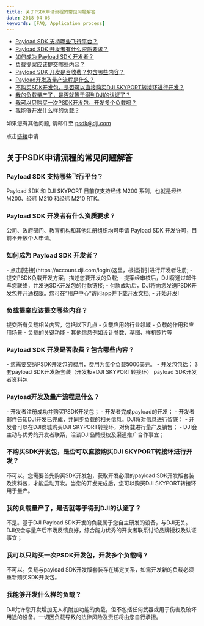 ```yaml
---
title: 关于PSDK申请流程的常见问题解答
date: 2018-04-03
keywords: [FAQ, Application process]
---
```


* [Payload SDK 支持哪些飞行平台？](#2)
* [Payload SDK 开发者有什么资质要求？](#3)
* [如何成为 Payload SDK 开发者？](#4)
* [负载提案应该提交哪些内容？](#5)
* [Payload SDK 开发是否收费？包含哪些内容？](#6)
* [Payload开发及量产流程是什么？](#7)
* [不购买SDK开发包，是否可以直接购买DJI SKYPORT转接环进行开发？](#8)
* [我的负载量产了，是否就等于得到DJI的认证了？](#9)
* [我可以只购买一次PSDK开发包，开发多个负载吗？](#10)
* [我能够开发什么样的负载？](#11)

如果您有其他问题, 请邮件至 [psdk@dji.com]()

点击[链接](https://developer.dji.com/payload-sdk/apply)申请

## 关于PSDK申请流程的常见问题解答

<h3 id="2">Payload SDK 支持哪些飞行平台？</h3>
Payload SDK 和 DJI SKYPORT 目前仅支持经纬 M200 系列，也就是经纬 M200、经纬 M210 和经纬 M210 RTK。

<h3 id="3">Payload SDK 开发者有什么资质要求？</h3>
公司、政府部门、教育机构和其他注册组织均可申请 Payload SDK 开发许可，目前不开放个人申请。

<h3 id="4">如何成为 Payload SDK 开发者？</h3>
-	点击[链接](https://account.dji.com/login)这里，根据指引进行开发者注册;
-	提交PSDK负载开发方案，描述您要开发的负载;
-	提案经审核后，DJI将通过邮件与您联络，并发送SDK开发包的付款链接;
-	付款成功后，DJI将向您发送PSDK开发包并开通权限。您可在“用户中心“访问app并下载开发文档;
-	开始开发!

<h3 id="5">负载提案应该提交哪些内容？</h3>
提交所有负载相关内容，包括以下几点
-	负载应用的行业领域
-	负载的作用和应用场景
-	负载的关键功能
-	其他信息例如设计参数、草图、样机照片等

<h3 id="6">Payload SDK 开发是否收费？包含哪些内容？</h3>
-       您需要交纳PSDK开发包的费用，费用为每个负载5000美元。
-       开发包包括：
        3套payload SDK开发版套装（开发板+DJI SKYPORT转接环）
        payload SDK开发者资料包

<h3 id="7">Payload开发及量产流程是什么？</h3>
-       开发者注册成功并购买PSDK开发包；
-       开发者完成payload的开发；
-       开发者邮件告知DJI开发已完成，并同步负载的相关信息。DJI将对信息进行留底；
-       开发者可以在DJI商城购买DJI SKYPORT转接环，对负载进行量产及销售；
-       DJI会主动与优秀的开发者联系，洽谈DJI品牌授权及渠道推广合作事宜；

<h3 id="8">不购买SDK开发包，是否可以直接购买DJI SKYPORT转接环进行开发？</h3>
不可以。您需要首先购买SDK开发包，获取开发必须的payload SDK开发版套装及资料包，才能启动开发。当您的开发完成后，您可以购买DJI SKYPORT转接环用于量产。

<h3 id="9">我的负载量产了，是否就等于得到DJI的认证了？</h3>
不是。基于DJI Payload SDK开发的负载属于您自主研发的设备，与DJI无关。DJI仅会与量产后市场反馈良好，综合能力优秀的开发者联系讨论品牌授权及认证事宜；

<h3 id="10">我可以只购买一次PSDK开发包，开发多个负载吗？</h3>
不可以。负载与payload SDK开发版套装存在绑定关系，如需开发新的负载必须重新购买SDK开发包。

<h3 id="11">我能够开发什么样的负载？</h3>
DJI允许您开发增加无人机附加功能的负载，但不包括任何武器或用于伤害及破坏用途的设备。一切因负载导致的法律风险及责任将由您自行承担。
